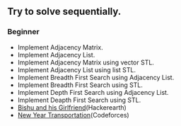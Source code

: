 ## Try to solve sequentially.

### Beginner

* Implement Adjacency Matrix.
* Implement Adjacency List.
* Implement Adjacency Matrix using vector STL.
* Implement Adjacency List using list STL.
* Implement Breadth First Search using Adjacency List.
* Implement Breadth First Search using STL.
* Implement Depth First Search using Adjacency List.
* Implement Deapth First Search using STL.
* [Bishu and his Girlfriend](https://www.hackerearth.com/practice/algorithms/graphs/depth-first-search/practice-problems/algorithm/bishu-and-his-girlfriend/)(Hackerearth)
* [New Year Transportation](http://codeforces.com/problemset/problem/500/A)(Codeforces)

